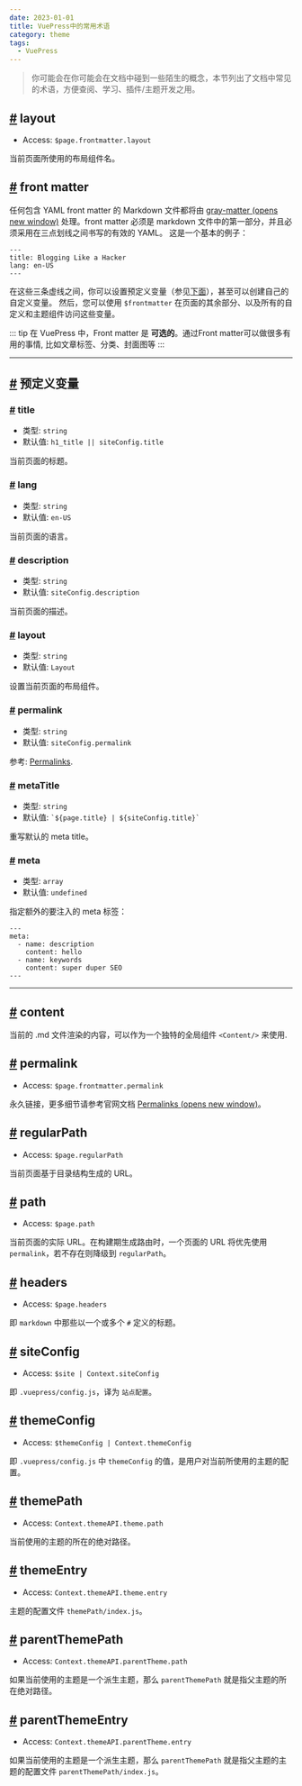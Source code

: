 ```yaml
---
date: 2023-01-01
title: VuePress中的常用术语
category: theme
tags:
  - VuePress
---
```

> 你可能会在你可能会在文档中碰到一些陌生的概念，本节列出了文档中常见的术语，方便查阅、学习、插件/主题开发之用。

## [#](#layout) layout

*   Access: `$page.frontmatter.layout`

当前页面所使用的布局组件名。

## [#](#front-matter) front matter

任何包含 YAML front matter 的 Markdown 文件都将由 [gray-matter (opens new window)](https://github.com/jonschlinkert/gray-matter) 处理。front matter 必须是 markdown 文件中的第一部分，并且必须采用在三点划线之间书写的有效的 YAML。 这是一个基本的例子：

```
---
title: Blogging Like a Hacker
lang: en-US
---
```
在这些三条虚线之间，你可以设置预定义变量（参见[下面](#%E9%A2%84%E5%AE%9A%E4%B9%89%E5%8F%98%E9%87%8F)），甚至可以创建自己的自定义变量。 然后，您可以使用 `$frontmatter` 在页面的其余部分、以及所有的自定义和主题组件访问这些变量。

::: tip
在 VuePress 中，Front matter 是 **可选的**。通过Front matter可以做很多有用的事情, 比如文章标签、分类、封面图等
:::

* * *

## [#](#预定义变量) 预定义变量

### [#](#title) title

*   类型: `string`
*   默认值: `h1_title || siteConfig.title`

当前页面的标题。

### [#](#lang) lang

*   类型: `string`
*   默认值: `en-US`

当前页面的语言。

### [#](#description) description

*   类型: `string`
*   默认值: `siteConfig.description`

当前页面的描述。

### [#](#layout-2) layout

*   类型: `string`
*   默认值: `Layout`

设置当前页面的布局组件。

### [#](#permalink) permalink

*   类型: `string`
*   默认值: `siteConfig.permalink`

参考: [Permalinks](/_post/permalinks.html).

### [#](#metatitle) metaTitle

*   类型: `string`
*   默认值: `` `${page.title} | ${siteConfig.title}` ``

重写默认的 meta title。

### [#](#meta) meta

*   类型: `array`
*   默认值: `undefined`

指定额外的要注入的 meta 标签：

```
---
meta:
  - name: description
    content: hello
  - name: keywords
    content: super duper SEO
---
```
* * *

## [#](#content) content

当前的 .md 文件渲染的内容，可以作为一个独特的全局组件 `<Content/>` 来使用.

## [#](#permalink-2) permalink

*   Access: `$page.frontmatter.permalink`

永久链接，更多细节请参考官网文档 [Permalinks (opens new window)](https://vuepress.vuejs.org/zh/guide/permalinks.html)。

## [#](#regularpath) regularPath

*   Access: `$page.regularPath`

当前页面基于目录结构生成的 URL。

## [#](#path) path

*   Access: `$page.path`

当前页面的实际 URL。在构建期生成路由时，一个页面的 URL 将优先使用 `permalink`，若不存在则降级到 `regularPath`。

## [#](#headers) headers

*   Access: `$page.headers`

即 `markdown` 中那些以一个或多个 `#` 定义的标题。

## [#](#siteconfig) siteConfig

*   Access: `$site | Context.siteConfig`

即 `.vuepress/config.js`，译为 `站点配置`。

## [#](#themeconfig) themeConfig

*   Access: `$themeConfig | Context.themeConfig`

即 `.vuepress/config.js` 中 `themeConfig` 的值，是用户对当前所使用的主题的配置。

## [#](#themepath) themePath

*   Access: `Context.themeAPI.theme.path`

当前使用的主题的所在的绝对路径。

## [#](#themeentry) themeEntry

*   Access: `Context.themeAPI.theme.entry`

主题的配置文件 `themePath/index.js`。

## [#](#parentthemepath) parentThemePath

*   Access: `Context.themeAPI.parentTheme.path`

如果当前使用的主题是一个派生主题，那么 `parentThemePath` 就是指父主题的所在绝对路径。

## [#](#parentthemeentry) parentThemeEntry

*   Access: `Context.themeAPI.parentTheme.entry`

如果当前使用的主题是一个派生主题，那么 `parentThemePath` 就是指父主题的主题的配置文件 `parentThemePath/index.js`。